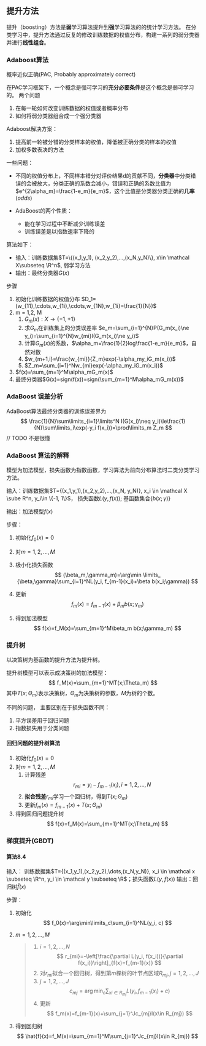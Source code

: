 ## 提升方法 
提升（boosting）方法是**弱**学习算法提升到**强**学习算法的的统计学习方法。
在分类学习中，提升方法通过反复的修改训练数据的权值分布，构建一系列的弱分类器并进行**线性组合**。  


### Adaboost算法 
概率近似正确(PAC, Probably approximately correct)

在PAC学习框架下，一个概念是强可学习的**充分必要条件**是这个概念是弱可学习的。
两个问题

1. 在每一轮如何改变训练数据的权值或者概率分布
1. 如何将弱分类器组合成一个强分类器

Adaboost解决方案：
1. 提高前一轮被分错的分类样本的权值，降低被正确分类的样本的权值
1. 加权多数表决的方法  

一些问题：
- 不同的权值分布上，不同样本错分对评价结果d的贡献不同，**分类器**中分类错误的会被放大，分类正确的系数会减小，错误和正确的系数比值为$e^{2\alpha_m}=\frac{1-e_m}{e_m}$，这个比值是分类器分类正确的**几率**($odds$)
 
- AdaBoost的两个性质：
  - 能在学习过程中不断减少训练误差
  - 训练误差是以指数速率下降的 



算法如下：

* 输入：训练数据集$T=\{(x_1,y_1), (x_2,y_2),...,(x_N,y_N)\}, x\in  \mathcal X\subseteq \R^n$, 弱学习方法
* 输出：最终分类器$G(x)$

步骤
1. 初始化训练数据的权值分布 $D_1=(w_{11},\cdots,w_{1i},\cdots,w_{1N},w_{1i}=\frac{1}{N})​$
1. m = 1,2, M
    1. $G_m(x):X \rightarrow \{-1,+1\}$
    1. 求$G_m$在训练集上的分类误差率  $e_m=\sum_{i=1}^{N}P(G_m(x_i)\ne y_i)=\sum_{i=1}^{N}w_{mi}I(G_m(x_i)\ne y_i)$
    1. 计算$G_m(x)$的系数，$\alpha_m=\frac{1}{2}log\frac{1-e_m}{e_m}$，自然对数
    1. $w_{m+1,i}=\frac{w_{mi}}{Z_m}exp(-\alpha_my_iG_m(x_i))​$
    1. $Z_m=\sum_{i=1}^Nw_{mi}exp(-\alpha_my_iG_m(x_i))$
1. $f(x)=\sum_{m=1}^M\alpha_mG_m(x)$
1. 最终分类器$G(x)=sign(f(x))=sign(\sum_{m=1}^M\alpha_mG_m(x))$  

### AdaBoost 误差分析 
AdaBoost算法最终分类器的训练误差界为
$$
\frac{1}{N}\sum\limits_{i=1}\limits^N I(G(x_i)\neq y_i)\le\frac{1}{N}\sum\limits_i\exp(-y_i f(x_i))=\prod\limits_m Z_m
$$
// TODO 不是很懂 


### AdaBoost 算法的解释 
模型为加法模型，损失函数为指数函数，学习算法为前向分布算法时二类分类学习方法。  


输入：训练数据集$T={(x_1,y_1),(x_2,y_2),...,(x_N, y_N)}, x_i \in \mathcal X \sube R^n, y_i\in \{-1, 1\}$， 损失函数$L(y, f(x))$; 基函数集合$\{b(x;\gamma)\}$

输出：加法模型$f(x)$

步骤：

1. 初始化$f_0(x)=0$
1. 对$m=1,2,\dots,M$
1. 极小化损失函数
   $$
   (\beta_m,\gamma_m)=\arg\min \limits_ {\beta,\gamma}\sum_{i=1}^NL(y_i, f_{m-1}(x_i)+\beta b(x_i;\gamma))
   $$

1. 更新
   $$
   f_m(x)=f_{m-1}(x)+\beta _mb(x;\gamma_m)
   $$

1. 得到加法模型
   $$
   f(x)=f_M(x)=\sum_{m=1}^M\beta_m b(x;\gamma_m)
   $$ 

### 提升树 
以决策树为基函数的提升方法为提升树。

提升树模型可以表示成决策树的加法模型：
$$
f_M(x)=\sum_{m=1}^MT(x;\Theta_m)
$$ 
其中$T(x;\Theta_m)$表示决策树，$\Theta_m$为决策树的参数，$M$为树的个数。 


不同的问题， 主要区别在于损失函数不同：

1. 平方误差用于回归问题
1. 指数损失用于分类问题 


#### 回归问题的提升树算法 
1. 初始化$f_0(x)=0$
1. 对$m=1,2,\dots,M$
   1. 计算残差
   $$
   r_{mi}=y_i-f_{m-1}(x_i), i=1,2,\dots,N
   $$
   1. **拟合残差**$r_{mi}$学习一个回归树，得到$T(x;\Theta_m)$
   1. 更新$f_m(x)=f_{m-1}(x)+T(x;\Theta_m)$
1. 得到回归问题提升树
   $$
   f(x)=f_M(x)=\sum_{m=1}^MT(x;\Theta_m)
   $$

### 梯度提升(GBDT)

#### 算法8.4
输入： 训练数据集$T={(x_1,y_1),(x_2,y_2),\dots,(x_N,y_N)}, x_i \in \mathcal x \subseteq \R^n, y_i \in \mathcal y \subseteq \R$；损失函数$L(y,f(x))$
输出：回归树$\hat{f}(x)$

步骤：
1. 初始化
   $$
   f_0(x)=\arg\min\limits_c\sum_{i=1}^NL(y_i, c)
   $$

1. $m=1,2,\dots,M$
    > 1. $i=1,2,\dots,N$
     $$
    r_{mi}=-\left[\frac{\partial L(y_i, f(x_i))}{\partial f(x_i)}\right]_{f(x)=f_{m-1}(x)}
    $$
    > 1. 对$r_{mi}$拟合一个回归树，得到第$m$棵树的叶节点区域$R_{mj}, j=1,2,\dots,J$
    > 1. $j=1,2,\dots,J$
    $$
    c_{mj}=\arg\min_c\sum_{xi\in R_{mj}}L(y_i,f_{m-1}(x_i)+c)
    $$
    > 1. 更新
    $$
    f_m(x)=f_{m-1}(x)+\sum_{j=1}^Jc_{mj}I(x\in R_{mj})
    $$

1. 得到回归树
   $$
   \hat{f}(x)=f_M(x)=\sum_{m=1}^M\sum_{j=1}^Jc_{mj}I(x\in R_{mj})
   $$










